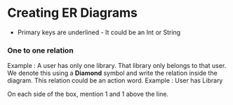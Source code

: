 # Creating ER Diagrams

- Primary keys are underlined - It could be an Int or String


### One to one relation	
Example : A user has only one library. That library only belongs to that user.	
We denote this using a **Diamond** symbol and write the relation inside the diagram. This relation could be an action word. Example : User has Library

On each side of the box, mention 1 and 1 above the line. 

